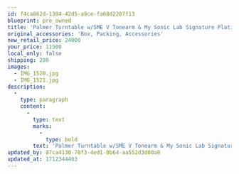 ```yaml
---
id: f4ca862d-1384-42d5-a9ce-fa68d2207f13
blueprint: pre_owned
title: 'Palmer Turntable w/SME V Tonearm & My Sonic Lab Signature Platinum Cartridge'
original_accessories: 'Box, Packing, Accessories'
new_retail_price: 24000
your_price: 11500
local_only: false
shipping: 200
images:
  - IMG_1520.jpg
  - IMG_1521.jpg
description:
  -
    type: paragraph
    content:
      -
        type: text
        marks:
          -
            type: bold
        text: 'Palmer Turntable w/SME V Tonearm & My Sonic Lab Signature Platinum Cartridge. All items are in very good condition and sold as new for $24,000.00. Palmer record weight and platter matt included.'
updated_by: 87ca4130-78f3-4ed1-8b64-aa552d3d08a8
updated_at: 1712344403
---
```

